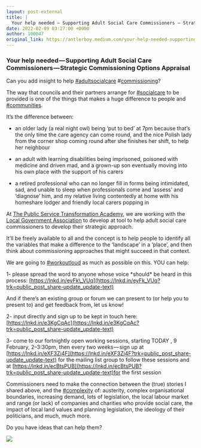 ```yaml
---
layout: post-external
title: |
  Your help needed — Supporting Adult Social Care Commissioners — Strategic Commissioning Options…
date: 2022-02-09 03:27:00 +0000
author: 100047
original_link: https://antlerboy.medium.com/your-help-needed-supporting-adult-social-care-commissioners-strategic-commissioning-options-17436fa50dc2?source=rss-97852f5a56ae------2
---
```


### **Your help needed — Supporting Adult Social Care Commissioners — Strategic Commissioning Options Appraisal**

Can you add insight to help [#adultsocialcare](https://www.linkedin.com/signup/cold-join?session_redirect=https%3A%2F%2Fwww%2Elinkedin%2Ecom%2Ffeed%2Fhashtag%2Fadultsocialcare&trk=public_post_share-update_update-text) #[commissioning](https://www.linkedin.com/signup/cold-join?session_redirect=https%3A%2F%2Fwww%2Elinkedin%2Ecom%2Ffeed%2Fhashtag%2Fcommissioning&trk=public_post_share-update_update-text)?

The way that councils and their partners arrange for [#socialcare](https://www.linkedin.com/signup/cold-join?session_redirect=https%3A%2F%2Fwww%2Elinkedin%2Ecom%2Ffeed%2Fhashtag%2Fsocialcare&trk=public_post_share-update_update-text) to be provided is one of the things that makes a huge difference to people and [#communities](https://www.linkedin.com/signup/cold-join?session_redirect=https%3A%2F%2Fwww%2Elinkedin%2Ecom%2Ffeed%2Fhashtag%2Fcommunities&trk=public_post_share-update_update-text).

It’s the difference between:

- an older lady (a real night owl) being ‘put to bed’ at 7pm because that’s the only time the care agency can come round, and the nice Polish lady from the corner shop coming round after she finishes her shift, to help her neighbour

- an adult with learning disabilities being imprisoned, poisoned with medicine and driven mad, and a grown-up son eventually moving into his own place with the support of his carers

- a retired professional who can no longer fill in forms being intimidated, sad, and unable to sleep when professionals come and ‘assess’ and ‘diagnose’ him, and my relative living contentedly at home with his homeshare lodger and friendly local carers popping in

At [The Public Service Transformation Academy](https://www.linkedin.com/company/the-public-service-transformation-academy?trk=public_post_share-update_update-text), we are working with the [Local Government Association](https://www.linkedin.com/company/local-government-association?trk=public_post_share-update_update-text) to develop at tool to help adult social care commissioners to develop their strategic approach.

It’ll be freely available to all and the concept is to help people to identify all the variables that make a difference to the ‘landscape’ in a ‘place’, and then think about commissioning approaches that might succeed in that context.

We are going to [#workoutloud](https://www.linkedin.com/signup/cold-join?session_redirect=https%3A%2F%2Fwww%2Elinkedin%2Ecom%2Ffeed%2Fhashtag%2Fworkoutloud&trk=public_post_share-update_update-text) as much as possible on this. YOU can help:

1- please spread the word to anyone whose voice \*should\* be heard in this process: [https://lnkd.in/eyFk\_VUq](https://lnkd.in/eyFk_VUq?trk=public_post_share-update_update-text)

And if there’s an existing group or forum we can present to (or help you to present to) and get feedback from, let us know!

2- input directly and sign up to be kept in touch here: [https://lnkd.in/e3KgCqAc](https://lnkd.in/e3KgCqAc?trk=public_post_share-update_update-text)

3- come to our fortnightly open working sessions, starting TODAY , 9 February, 2–3:30pm, then every two weeks — sign up at [https://lnkd.in/eXF3Zi4F](https://lnkd.in/eXF3Zi4F?trk=public_post_share-update_update-text) for the mailing list group to follow these sessions and at [https://lnkd.in/ecBtsPUB](https://lnkd.in/ecBtsPUB?trk=public_post_share-update_update-text)for the first session

Commissioners need to make the connection between the (true) stories I shared above, and the [#complexity](https://www.linkedin.com/signup/cold-join?session_redirect=https%3A%2F%2Fwww%2Elinkedin%2Ecom%2Ffeed%2Fhashtag%2Fcomplexity&trk=public_post_share-update_update-text) of: austerity, complex organisational boundaries, increasing demand, lots of legislation, the local labour market and range (or lack) of companies and charities who provide social care, the impact of local land values and planning legislation, the ideology of their politicians, and much, much more.

Do you have ideas that can help them?

 ![](https://medium.com/_/stat?event=post.clientViewed&referrerSource=full_rss&postId=17436fa50dc2)
